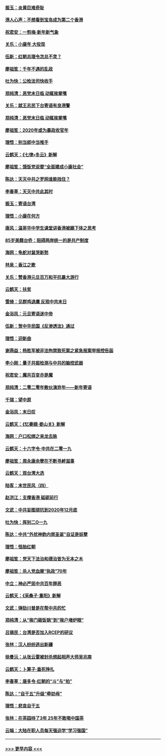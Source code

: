 #### [振玉：炎黄巨难奇耻](../pages/nsc993/n11779632.md?t=01091922) 
#### [港人心声：不想看到宝岛成为第二个香港](../pages/nsc993/n11778817.md?t=01091922) 
#### [祝君安：一剪梅‧新年新气象](../pages/nsc993/n11776340.md?t=01091922) 
#### [关乐：小康年 大役现](../pages/nsc993/n11774213.md?t=01091922) 
#### [伍新：红朝总理令怎总不灵？](../pages/nsc993/n11770813.md?t=01091922) 
#### [廖祖笙：千年不遇的乱政](../pages/nsc993/n11770373.md?t=01091922) 
#### [吐为快：公检法司快收手](../pages/nsc993/n11770359.md?t=01091922) 
#### [郑纯清：恶党末日临 动辄挨掌嘴](../pages/nsc993/n11769912.md?t=01091922) 
#### [关乐：就王志民下台寄语有良港警](../pages/nsc993/n11769903.md?t=01091922) 
#### [郑纯清：恶党末日临 动辄挨掌嘴](../pages/nsc993/n11769356.md?t=01091922) 
#### [廖祖笙：2020年或为暴政收官年](../pages/nsc993/n11768216.md?t=01091922) 
#### [理悟：别当郎中当推手](../pages/nsc993/n11768243.md?t=01091922) 
#### [云鹤天：《七律▪冬云》新解](../pages/nsc993/n11768204.md?t=01091922) 
#### [廖祖笙：饿饭党说要“全面建成小康社会”](../pages/nsc993/n11767482.md?t=01091922) 
#### [陈达：天灭中共之罗网谁能挡住？](../pages/nsc993/n11767465.md?t=01091922) 
#### [李春草：天灭中共此其时](../pages/nsc993/n11767452.md?t=01091922) 
#### [振玉：寄语台湾](../pages/nsc993/n11767432.md?t=01091922) 
#### [理悟：小康在何方](../pages/nsc993/n11767394.md?t=01091922) 
#### [唐风：温哥华中学生课堂讲香港被踢下体之思考](../pages/nsc993/n11766848.md?t=01091922) 
#### [85岁美籍台侨：阻碍两岸统一的是共产制度](../pages/nsc993/n11765043.md?t=01091922) 
#### [海网：龟蛇对鼠哭新愁](../pages/nsc993/n11764895.md?t=01091922) 
#### [林泉：香江之歌](../pages/nsc993/n11764415.md?t=01091922) 
#### [关乐：赞香港元旦百万和平抗暴大游行](../pages/nsc993/n11764382.md?t=01091922) 
#### [云鹤天：扶贫](../pages/nsc993/n11764245.md?t=01091922) 
#### [雪绮：见群鸡退鹰  反观中共末日](../pages/nsc993/n11762112.md?t=01091922) 
#### [金浴凤：元旦寄语迷中帝](../pages/nsc993/n11761788.md?t=01091922) 
#### [伍新：贺中华民国《反渗透法》通过](../pages/nsc993/n11761994.md?t=01091922) 
#### [理悟：迎新曲](../pages/nsc993/n11761152.md?t=01091922) 
#### [谢燕益：杨胜军被非法拘禁致死案之紧急报案举报控告函](../pages/nsc993/n11756134.md?t=01091922) 
#### [李小刚：量子共振检测与中共的脑控武器](../pages/nsc993/n11754518.md?t=01091922) 
#### [祝君安：魔共百变亦是魔](../pages/nsc993/n11754469.md?t=01091922) 
#### [郑纯清：二零二零年散伙演弃年——新年寄语](../pages/nsc993/n11754195.md?t=01091922) 
#### [千瑞：望中原](../pages/nsc993/n11754159.md?t=01091922) 
#### [金浴凤：末日叹](../pages/nsc993/n11752359.md?t=01091922) 
#### [云鹤天：《忆秦娥‧娄山关》新解](../pages/nsc993/n11752348.md?t=01091922) 
#### [海网：户口松绑之来龙去脉](../pages/nsc993/n11752328.md?t=01091922) 
#### [云鹤天：十六字令‧中共在二零一九](../pages/nsc993/n11752305.md?t=01091922) 
#### [廖祖笙：周永康余孽在不断寻衅滋事](../pages/nsc993/n11751013.md?t=01091922) 
#### [云鹤天：观台湾大选](../pages/nsc993/n11751007.md?t=01091922) 
#### [陆客：末世民风（四）](../pages/nsc993/n11749203.md?t=01091922) 
#### [赵洪江：支撑香港 砥砺前行](../pages/nsc993/n11748482.md?t=01091922) 
#### [文武：中共妄图顽抗到2020年12月底](../pages/nsc993/n11748446.md?t=01091922) 
#### [吐为快：挥别二O一九](../pages/nsc993/n11748411.md?t=01091922) 
#### [陈达：中共“外扰神韵内禁圣诞”自证是妖孽](../pages/nsc993/n11748226.md?t=01091922) 
#### [理悟：怪胎红朝](../pages/nsc993/n11748206.md?t=01091922) 
#### [廖祖笙：党天下法治和德治皆为无本之木](../pages/nsc993/n11748135.md?t=01091922) 
#### [廖祖笙：杀人党血腥“执政”70年](../pages/nsc993/n11745144.md?t=01091922) 
#### [中立：神必严惩中共百年罪恶](../pages/nsc993/n11744970.md?t=01091922) 
#### [云鹤天：《采桑子‧重阳》新解](../pages/nsc993/n11744948.md?t=01091922) 
#### [文武：弹劾川普是在帮中共的忙](../pages/nsc993/n11744758.md?t=01091922) 
#### [郑纯清：从“挨门砸饭锅”到“挨户堵炉眼”](../pages/nsc993/n11744745.md?t=01091922) 
#### [吕锡民：台湾是否加入RCEP的研议](../pages/nsc993/n11744701.md?t=01091922) 
#### [张林：汉人纷纷逃出新疆](../pages/nsc993/n11743530.md?t=01091922) 
#### [徐曼沅：从张云雷被封杀想起相声大师吴兆南](../pages/nsc993/n11741816.md?t=01091922) 
#### [云鹤天：卜算子‧垂死挣扎](../pages/nsc993/n11739956.md?t=01091922) 
#### [李春草：唐多令‧红朝的“斗”与“拍”](../pages/nsc993/n11739830.md?t=01091922) 
#### [陈达：“自干五”升级“牵妨母”](../pages/nsc993/n11739724.md?t=01091922) 
#### [理悟：悲哀自干五](../pages/nsc993/n11739547.md?t=01091922) 
#### [张林：在茶园待了3年 25年不敢喝中国茶](../pages/nsc993/n11739240.md?t=01091922) 
#### [云端：大陆在职人员每天强迫学“学习强国”](../pages/nsc993/n11738735.md?t=01091922) 

----
#### [ >>> 更早内容 <<< ](../indexes/nsc993-earlier.md)
